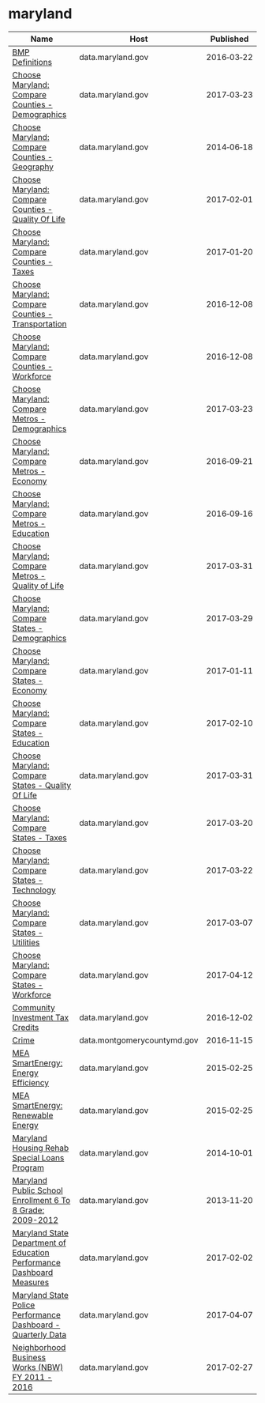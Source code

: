 # maryland

Name | Host | Published
---- | ---- | ---------
[BMP Definitions](../datasets/rm5m-2b2j.md) | data.maryland.gov | 2016&#x2011;03&#x2011;22
[Choose Maryland: Compare Counties - Demographics](../datasets/pa7d-u6hs.md) | data.maryland.gov | 2017&#x2011;03&#x2011;23
[Choose Maryland: Compare Counties - Geography](../datasets/mfac-nzpe.md) | data.maryland.gov | 2014&#x2011;06&#x2011;18
[Choose Maryland: Compare Counties - Quality Of Life](../datasets/dyym-bjv4.md) | data.maryland.gov | 2017&#x2011;02&#x2011;01
[Choose Maryland: Compare Counties - Taxes](../datasets/9rx9-sduc.md) | data.maryland.gov | 2017&#x2011;01&#x2011;20
[Choose Maryland: Compare Counties - Transportation](../datasets/ief7-i74z.md) | data.maryland.gov | 2016&#x2011;12&#x2011;08
[Choose Maryland: Compare Counties - Workforce](../datasets/q7q7-usgm.md) | data.maryland.gov | 2016&#x2011;12&#x2011;08
[Choose Maryland: Compare Metros - Demographics](../datasets/h2qn-scd8.md) | data.maryland.gov | 2017&#x2011;03&#x2011;23
[Choose Maryland: Compare Metros - Economy](../datasets/evyv-ezm8.md) | data.maryland.gov | 2016&#x2011;09&#x2011;21
[Choose Maryland: Compare Metros - Education](../datasets/tybw-nzqj.md) | data.maryland.gov | 2016&#x2011;09&#x2011;16
[Choose Maryland: Compare Metros - Quality of Life](../datasets/yjpu-x8hr.md) | data.maryland.gov | 2017&#x2011;03&#x2011;31
[Choose Maryland: Compare States - Demographics](../datasets/8mc4-hxm7.md) | data.maryland.gov | 2017&#x2011;03&#x2011;29
[Choose Maryland: Compare States - Economy](../datasets/gv8w-7mdg.md) | data.maryland.gov | 2017&#x2011;01&#x2011;11
[Choose Maryland: Compare States - Education](../datasets/3bkz-cttp.md) | data.maryland.gov | 2017&#x2011;02&#x2011;10
[Choose Maryland: Compare States - Quality Of Life](../datasets/cz6x-aq2i.md) | data.maryland.gov | 2017&#x2011;03&#x2011;31
[Choose Maryland: Compare States - Taxes](../datasets/t833-r94z.md) | data.maryland.gov | 2017&#x2011;03&#x2011;20
[Choose Maryland: Compare States - Technology](../datasets/enjg-rjqz.md) | data.maryland.gov | 2017&#x2011;03&#x2011;22
[Choose Maryland: Compare States - Utilities](../datasets/su2w-hm7s.md) | data.maryland.gov | 2017&#x2011;03&#x2011;07
[Choose Maryland: Compare States - Workforce](../datasets/5esm-neyf.md) | data.maryland.gov | 2017&#x2011;04&#x2011;12
[Community Investment Tax Credits](../datasets/7gad-cuav.md) | data.maryland.gov | 2016&#x2011;12&#x2011;02
[Crime](../datasets/icn6-v9z3.md) | data.montgomerycountymd.gov | 2016&#x2011;11&#x2011;15
[MEA SmartEnergy: Energy Efficiency](../datasets/26ni-9b4w.md) | data.maryland.gov | 2015&#x2011;02&#x2011;25
[MEA SmartEnergy: Renewable Energy](../datasets/4ubg-d5ir.md) | data.maryland.gov | 2015&#x2011;02&#x2011;25
[Maryland Housing Rehab Special Loans Program](../datasets/serw-bgag.md) | data.maryland.gov | 2014&#x2011;10&#x2011;01
[Maryland Public School Enrollment 6 To 8 Grade: 2009-2012](../datasets/735b-6z7v.md) | data.maryland.gov | 2013&#x2011;11&#x2011;20
[Maryland State Department of Education Performance Dashboard Measures](../datasets/qfc2-mfn8.md) | data.maryland.gov | 2017&#x2011;02&#x2011;02
[Maryland State Police Performance Dashboard - Quarterly Data](../datasets/tx73-47dk.md) | data.maryland.gov | 2017&#x2011;04&#x2011;07
[Neighborhood Business Works (NBW) FY 2011 - 2016](../datasets/xhfz-cz2z.md) | data.maryland.gov | 2017&#x2011;02&#x2011;27

